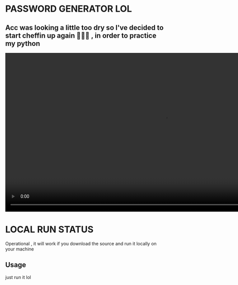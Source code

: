 # PASSWORD GENERATOR LOL
## Acc was looking a little too dry so I've decided to start cheffin up again 👨🏿‍🍳 , in order to practice my python 

<p align="center"><video src="https://user-images.githubusercontent.com/87516124/212634436-57f4cca6-84af-42d4-addd-c3e4a3cb4e56.mov" width="1000"></p>



# LOCAL RUN STATUS
Operational , it will work if you download the source and run it locally on your machine

## Usage
just run it lol


